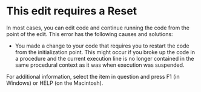
# This edit requires a Reset
In most cases, you can edit code and continue running the code from the point of the edit. This error has the following causes and solutions:


- You made a change to your code that requires you to restart the code from the initialization point. This might occur if you broke up the code in a procedure and the current execution line is no longer contained in the same procedural context as it was when execution was suspended.
    

For additional information, select the item in question and press F1 (in Windows) or HELP (on the Macintosh).
